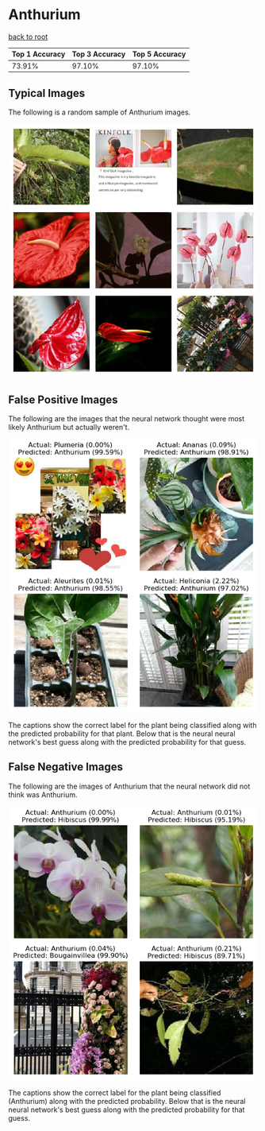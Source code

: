 
# Anthurium

[back to root](https://github.com/HACC2018/ohia.ai#results)

| Top 1 Accuracy | Top 3 Accuracy | Top 5 Accuracy | 
| --- | --- | --- |
| 73.91% | 97.10% | 97.10% | 


## Typical Images
The following is a random sample of Anthurium images.
<p align="center"> <img src="../../../figures/typical/Anthurium.png?raw=true"> </p>

## False Positive Images
The following are the images that the neural network thought were most likely Anthurium but actually weren't.  
<p align="center"> <img src="../../../figures/false_positives/Anthurium.png?raw=true"> </p>
The captions show the correct label for the plant being classified along with the predicted probability for that plant.  Below that is the neural neural network's best guess along with the predicted probability for that guess.

## False Negative Images
The following are the images of Anthurium that the neural network did not think was Anthurium.  
<p align="center"> <img src="../../../figures/false_negatives/Anthurium.png?raw=true"> </p>
The captions show the correct label for the plant being classified (Anthurium) along with the predicted probability.  Below that is the neural neural network's best guess along with the predicted probability for that guess.
